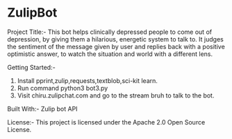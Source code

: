 # ZulipBot
Project Title:-
This bot helps clinically depressed people to come out of depression, by giving them a hilarious, energetic system to talk to. It judges the sentiment of the message given by user and replies back with a positive optimistic answer, to watch the situation and world with a different lens.

Getting Started:-
1. Install pprint,zulip,requests,textblob,sci-kit learn.
2. Run command python3 bot3.py
3. Visit chiru.zulipchat.com and go to the stream bruh to talk to the bot.

Built With:-
Zulip bot API

License:-
This project is licensed under the Apache 2.0 Open Source License.

